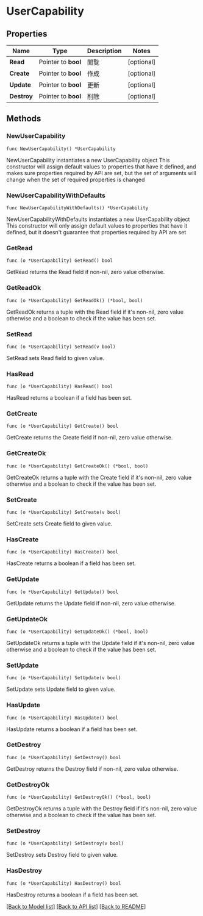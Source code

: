 # UserCapability

## Properties

Name | Type | Description | Notes
------------ | ------------- | ------------- | -------------
**Read** | Pointer to **bool** | 閲覧 | [optional] 
**Create** | Pointer to **bool** | 作成 | [optional] 
**Update** | Pointer to **bool** | 更新 | [optional] 
**Destroy** | Pointer to **bool** | 削除 | [optional] 

## Methods

### NewUserCapability

`func NewUserCapability() *UserCapability`

NewUserCapability instantiates a new UserCapability object
This constructor will assign default values to properties that have it defined,
and makes sure properties required by API are set, but the set of arguments
will change when the set of required properties is changed

### NewUserCapabilityWithDefaults

`func NewUserCapabilityWithDefaults() *UserCapability`

NewUserCapabilityWithDefaults instantiates a new UserCapability object
This constructor will only assign default values to properties that have it defined,
but it doesn't guarantee that properties required by API are set

### GetRead

`func (o *UserCapability) GetRead() bool`

GetRead returns the Read field if non-nil, zero value otherwise.

### GetReadOk

`func (o *UserCapability) GetReadOk() (*bool, bool)`

GetReadOk returns a tuple with the Read field if it's non-nil, zero value otherwise
and a boolean to check if the value has been set.

### SetRead

`func (o *UserCapability) SetRead(v bool)`

SetRead sets Read field to given value.

### HasRead

`func (o *UserCapability) HasRead() bool`

HasRead returns a boolean if a field has been set.

### GetCreate

`func (o *UserCapability) GetCreate() bool`

GetCreate returns the Create field if non-nil, zero value otherwise.

### GetCreateOk

`func (o *UserCapability) GetCreateOk() (*bool, bool)`

GetCreateOk returns a tuple with the Create field if it's non-nil, zero value otherwise
and a boolean to check if the value has been set.

### SetCreate

`func (o *UserCapability) SetCreate(v bool)`

SetCreate sets Create field to given value.

### HasCreate

`func (o *UserCapability) HasCreate() bool`

HasCreate returns a boolean if a field has been set.

### GetUpdate

`func (o *UserCapability) GetUpdate() bool`

GetUpdate returns the Update field if non-nil, zero value otherwise.

### GetUpdateOk

`func (o *UserCapability) GetUpdateOk() (*bool, bool)`

GetUpdateOk returns a tuple with the Update field if it's non-nil, zero value otherwise
and a boolean to check if the value has been set.

### SetUpdate

`func (o *UserCapability) SetUpdate(v bool)`

SetUpdate sets Update field to given value.

### HasUpdate

`func (o *UserCapability) HasUpdate() bool`

HasUpdate returns a boolean if a field has been set.

### GetDestroy

`func (o *UserCapability) GetDestroy() bool`

GetDestroy returns the Destroy field if non-nil, zero value otherwise.

### GetDestroyOk

`func (o *UserCapability) GetDestroyOk() (*bool, bool)`

GetDestroyOk returns a tuple with the Destroy field if it's non-nil, zero value otherwise
and a boolean to check if the value has been set.

### SetDestroy

`func (o *UserCapability) SetDestroy(v bool)`

SetDestroy sets Destroy field to given value.

### HasDestroy

`func (o *UserCapability) HasDestroy() bool`

HasDestroy returns a boolean if a field has been set.


[[Back to Model list]](../README.md#documentation-for-models) [[Back to API list]](../README.md#documentation-for-api-endpoints) [[Back to README]](../README.md)


